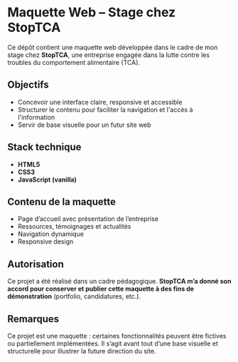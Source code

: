 # Maquette Web – Stage chez StopTCA

Ce dépôt contient une maquette web développée dans le cadre de mon stage chez **StopTCA**, une entreprise engagée dans la lutte contre les troubles du comportement alimentaire (TCA).

## Objectifs

- Concevoir une interface claire, responsive et accessible  
- Structurer le contenu pour faciliter la navigation et l'accès à l'information  
- Servir de base visuelle pour un futur site web

## Stack technique

- **HTML5**  
- **CSS3**  
- **JavaScript (vanilla)**

## Contenu de la maquette

- Page d’accueil avec présentation de l’entreprise  
- Ressources, témoignages et actualités  
- Navigation dynamique  
- Responsive design

## Autorisation

Ce projet a été réalisé dans un cadre pédagogique. **StopTCA m’a donné son accord pour conserver et publier cette maquette à des fins de démonstration** (portfolio, candidatures, etc.).

## Remarques

Ce projet est une maquette : certaines fonctionnalités peuvent être fictives ou partiellement implémentées. Il s’agit avant tout d’une base visuelle et structurelle pour illustrer la future direction du site.
